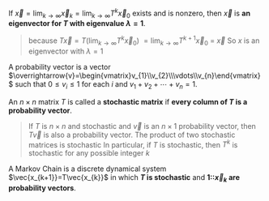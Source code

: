 If $\overrightarrow{x}=\lim_{k\to\infty}\overrightarrow{x}_{k}=\lim_{k\to\infty}T^k\overrightarrow{x}_{0}$ exists and is nonzero, then $\vec{x}$ is **an eigenvector for $T$ with eigenvalue $\lambda = 1$**. 
> because  $T\overrightarrow{x}=T\left(\lim_{k\to\infty}T^{k}\overrightarrow{x}_{0}\right)$
> $=\lim_{k\to\infty}T^{k+1}\vec{x}_{0}$
> = $\vec{x}$
> So $x$ is an eigenvector with $\lambda = 1$

A probability vector is a vector $\overrightarrow{v}=\begin{vmatrix}v_{1}\\v_{2}\\\vdots\\v_{n}\end{vmatrix}$ such that $0 \leq v_i \leq 1$ for each $i$ and $v_{1}+v_{2}+\cdots+v_{n}=1$.

An $n \times n$ matrix $T$ is called a **stochastic matrix** if **every column of $T$ is a probability vector**.
> If $T$ is $n \times n$ and stochastic and $\vec{v}$ is an $n \times 1$ probability vector, then $T \vec{v}$ is also a probability vector.
> The product of two stochastic matrices is stochastic
> In particular, if $T$ is stochastic, then $T^k$ is stochastic for any possible integer $k$

A Markov Chain is a discrete dynamical system $\vec{x_{k+1}}=T\vec{x_{k}}$ in which **$T$ is stochastic** and **1::$\vec{x}_k$ are probability vectors**.

